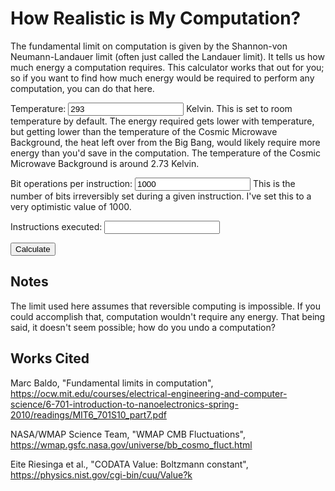 # How Realistic is My Computation?

The fundamental limit on computation is given by the Shannon-von Neumann-Landauer limit (often just called the Landauer limit). It tells us how much energy a computation requires. This calculator works that out for you; so if you want to find how much energy would be required to perform any computation, you can do that here.

Temperature: <input id="temperature" type="number" step="any" value="293"> Kelvin. This is set to room temperature by default. The energy required gets lower with temperature, but getting lower than the temperature of the Cosmic Microwave Background, the heat left over from the Big Bang, would likely require more energy than you'd save in the computation. The temperature of the Cosmic Microwave Background is around 2.73 Kelvin.

Bit operations per instruction: <input id="opsPerInstruction" type="number" step="1" value="1000"> This is the number of bits irreversibly set during a given instruction. I've set this to a very optimistic value of 1000.

Instructions executed: <input id="instructionsExecuted" type="number" step="1">

<script src="landauer.js"></script>

<input type="button" value="Calculate" onclick="main()">

<p id="output"></p>

## Notes

The limit used here assumes that reversible computing is impossible. If you could accomplish that, computation wouldn't require any energy. That being said, it doesn't seem possible; how do you undo a computation?

## Works Cited

Marc Baldo, "Fundamental limits in computation", <https://ocw.mit.edu/courses/electrical-engineering-and-computer-science/6-701-introduction-to-nanoelectronics-spring-2010/readings/MIT6_701S10_part7.pdf>

NASA/WMAP Science Team, "WMAP CMB Fluctuations", <https://wmap.gsfc.nasa.gov/universe/bb_cosmo_fluct.html>

Eite Riesinga et al., "CODATA Value: Boltzmann constant", <https://physics.nist.gov/cgi-bin/cuu/Value?k>
